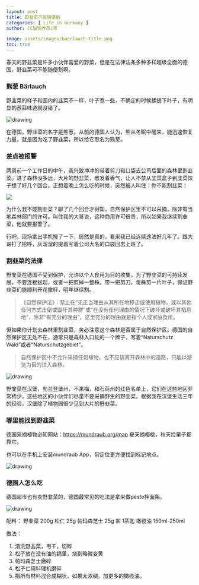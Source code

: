 ```yaml
---
layout: post
title: 野韭菜不能随便割
categories: [ Life in Germany ]
author: CC猫饲养员1号

image: assets/images/baerlauch-title.png
toc: true
---
```


春天的野韭菜是许多小伙伴喜爱的野菜，但是在法律法条多种多样超级全面的德国，野韭菜可不能随便割啊。

### 熊葱 Bärlauch

野韭菜的样子和国内的韭菜不一样，叶子宽一些，不确定的时候揉搓下叶子，有明显的葱蒜味道就没错了。

<img src="{{site.baseurl}}/assets/images/baerlauch-4.jpg" alt="drawing"/>

在德国，野韭菜的名字是熊葱。从前的德国人认为，熊从冬眠中醒来，能迅速恢复力量，就是因为吃了野韭菜，所以给它取名为熊葱。

### 差点被报警

两周前一个工作日的中午，我兴致冲冲的带着剪刀和口袋去公司后面的森林里割韭菜。进了森林没多远，大片的野韭菜，散发着香气，让人不禁从韭菜盒子到韭菜饺子想了好几个回合。正想着晚上怎么吃的时候，突然被人叫住：你不能割韭菜！

<img src="{{site.baseurl}}/assets/images/baerlauch-3.jpg"/>

为什么我不能割韭菜？聊了几个回合才得知，自然保护区里不可以采摘，除非有当地森林部门的许可。叫住我的大哥说，这种商用许可很贵，所以如果我继续割韭菜，他就要报警了。

行吧，现场拿出手机搜了一下，居然是真的。看来我已经连续违法好几年了。跟大哥打了招呼，灰溜溜的提着写着公司大名的口袋回去上班了。

### 割韭菜的法律

野韭菜在德国不受到保护，允许以个人食用为目的收集。为了野韭菜的可持续发展，不要连根拔起，或者一把剪掉一整株。带一把剪刀，每株剪一片叶子，保证野韭菜们能顺利开花撒籽，明年继续割。

> 《自然保护法》：禁止在“无正当理由从其所在地移走或使用植物，或以其他任何方式击倒或毁坏其种群”或“在没有任何理由的情况下破坏或破坏其栖息地”，除非“有充分的理由”。这里充分的理由就是指个人或家庭食用。

但如果你计划去森林里割韭菜，务必注意这个森林是否属于自然保护区。德国的自然保护区无处不在，通常只是森林入口处的一个牌子，写着“Naturschutz Wald”或者“Naturschutzgebiet”。

> 自然保护区中不允许采摘任何植物，也不应该离开森林中的道路，只能以游览为目的进入森林。

<img src="{{site.baseurl}}/assets/images/baerlauch-1.png" alt="drawing"/>

野韭菜在汉堡，勃兰登堡州，不来梅，和石荷州的红色名单上，它们在这些地区非常稀少，这些地区的小伙伴们尽量不要采摘野生的野韭菜。根据我在汉堡生活三年的经验，汉堡除了植物园很少见到大片的野韭菜。

### 哪里能找到野韭菜

德国采摘植物必知网站：https://mundraub.org/map 夏天摘樱桃，秋天捡栗子都靠它。

也可以在手机上安装mundraub App，带定位更方便找到标记地点。

<img src="{{site.baseurl}}/assets/images/baerlauch-5.png" alt="drawing"/>

### 德国人怎么吃

德国超市也有卖野韭菜的，德国最常见的吃法是拿来做pesto拌面条。

<img src="{{site.baseurl}}/assets/images/baerlauch-2.jpg" alt="drawing"/>

配料：
野韭菜 200g
松仁 25g
帕玛森芝士 25g
盐 1茶匙
橄榄油 150ml-250ml

做法：
1. 清洗野韭菜，甩干，切碎
2. 松子放在没有油的锅里，烧到略微变黄
3. 帕玛森芝士磨碎
4. 松子仁用料理机磨碎
5. 把所有材料混合成糊状，如果太浓稠，加更多的橄榄油。

